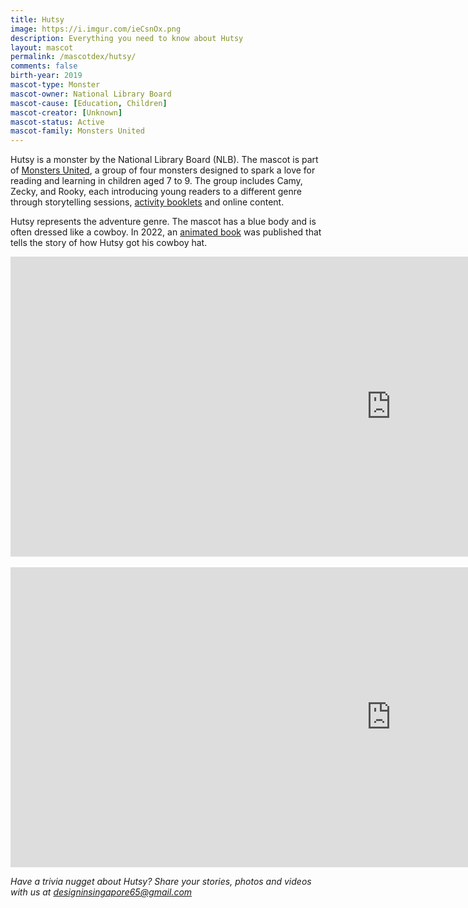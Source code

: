 ```yaml
---
title: Hutsy
image: https://i.imgur.com/ieCsnOx.png
description: Everything you need to know about Hutsy
layout: mascot
permalink: /mascotdex/hutsy/
comments: false
birth-year: 2019
mascot-type: Monster
mascot-owner: National Library Board
mascot-cause: [Education, Children]
mascot-creator: [Unknown]
mascot-status: Active
mascot-family: Monsters United
---
```


Hutsy is a monster by the National Library Board (NLB). The mascot is part of <a href="https://www.nlb.gov.sg/main/site/discovereads/children/highlights/Copy-of-Monsters-United" target="_blank">Monsters United</a>, a group of four monsters designed to spark a love for reading and learning in children aged 7 to 9. The group includes Camy, Zecky, and Rooky, each introducing young readers to  a different genre through storytelling sessions, <a href="https://www.nlb.gov.sg/main/site/-/media/NLBMedia/Documents/DiscoveReads/Children/Highlights/Monsters-United/Monsters-United-Adventure-Booklets/NLB-Hutsy-Puzzle-Notebook-FA-compressed.PDF" target="_blank">activity booklets</a> and online content. 

Hutsy represents the adventure genre. The mascot has a blue body and is often dressed like a cowboy. In 2022, an <a href="https://www.library.gov.sg/staticassets/monsters_gif_books/HowHutsyGotHisHat/index.html" target="_blank">animated book</a> was published that tells the story of how Hutsy got his cowboy hat.

<div class="video-responsive">
<iframe width="1217" height="480" src="https://www.youtube.com/embed/JPEUMPsFmrA" title="Meet Monsters United!" frameborder="0" allow="accelerometer; autoplay; clipboard-write; encrypted-media; gyroscope; picture-in-picture; web-share" referrerpolicy="strict-origin-when-cross-origin" allowfullscreen></iframe>
</div>

<br>

<div class="video-responsive">
<iframe width="1217" height="480" src="https://www.youtube.com/embed/3SYd3nHLRkA" title="Playing Safe | Library Etiquette for Children feat. Monsters United" frameborder="0" allow="accelerometer; autoplay; clipboard-write; encrypted-media; gyroscope; picture-in-picture; web-share" referrerpolicy="strict-origin-when-cross-origin" allowfullscreen></iframe></div>

<i>Have a trivia nugget about Hutsy? Share your stories, photos and videos with us at designinsingapore65@gmail.com</i>
